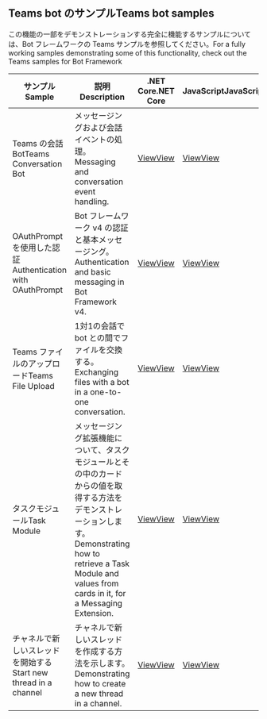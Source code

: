## <a name="teams-bot-samples"></a><span data-ttu-id="81045-101">Teams bot のサンプル</span><span class="sxs-lookup"><span data-stu-id="81045-101">Teams bot samples</span></span>

<span data-ttu-id="81045-102">この機能の一部をデモンストレーションする完全に機能するサンプルについては、Bot フレームワークの Teams サンプルを参照してください。</span><span class="sxs-lookup"><span data-stu-id="81045-102">For a fully working samples demonstrating some of this functionality, check out the Teams samples for Bot Framework</span></span>

| <span data-ttu-id="81045-103">サンプル</span><span class="sxs-lookup"><span data-stu-id="81045-103">Sample</span></span> | <span data-ttu-id="81045-104">説明</span><span class="sxs-lookup"><span data-stu-id="81045-104">Description</span></span> | <span data-ttu-id="81045-105">.NET Core</span><span class="sxs-lookup"><span data-stu-id="81045-105">.NET Core</span></span> | <span data-ttu-id="81045-106">JavaScript</span><span class="sxs-lookup"><span data-stu-id="81045-106">JavaScript</span></span> | <span data-ttu-id="81045-107">Python</span><span class="sxs-lookup"><span data-stu-id="81045-107">Python</span></span> |
|--------|------------- |---|---|---|
| <span data-ttu-id="81045-108">Teams の会話 Bot</span><span class="sxs-lookup"><span data-stu-id="81045-108">Teams Conversation Bot</span></span> | <span data-ttu-id="81045-109">メッセージングおよび会話イベントの処理。</span><span class="sxs-lookup"><span data-stu-id="81045-109">Messaging and conversation event handling.</span></span> | [<span data-ttu-id="81045-110">View</span><span class="sxs-lookup"><span data-stu-id="81045-110">View</span></span>](https://github.com/microsoft/BotBuilder-Samples/tree/master/samples/csharp_dotnetcore/57.teams-conversation-bot)| [<span data-ttu-id="81045-111">View</span><span class="sxs-lookup"><span data-stu-id="81045-111">View</span></span>](https://github.com/microsoft/BotBuilder-Samples/tree/master/samples/javascript_nodejs/57.teams-conversation-bot)| [<span data-ttu-id="81045-112">View</span><span class="sxs-lookup"><span data-stu-id="81045-112">View</span></span>](https://github.com/microsoft/BotBuilder-Samples/tree/master/samples/python/57.teams-conversation-bot) | 
| <span data-ttu-id="81045-113">OAuthPrompt を使用した認証</span><span class="sxs-lookup"><span data-stu-id="81045-113">Authentication with OAuthPrompt</span></span>| <span data-ttu-id="81045-114">Bot フレームワーク v4 の認証と基本メッセージング。</span><span class="sxs-lookup"><span data-stu-id="81045-114">Authentication and basic messaging in Bot Framework v4.</span></span> | [<span data-ttu-id="81045-115">View</span><span class="sxs-lookup"><span data-stu-id="81045-115">View</span></span>](https://github.com/microsoft/BotBuilder-Samples/tree/master/samples/csharp_dotnetcore/46.teams-auth)| [<span data-ttu-id="81045-116">View</span><span class="sxs-lookup"><span data-stu-id="81045-116">View</span></span>](https://github.com/microsoft/BotBuilder-Samples/tree/master/samples/javascript_nodejs/46.teams-auth)| [<span data-ttu-id="81045-117">View</span><span class="sxs-lookup"><span data-stu-id="81045-117">View</span></span>](https://github.com/microsoft/BotBuilder-Samples/tree/master/samples/python/46.teams-auth) | 
|<span data-ttu-id="81045-118">Teams ファイルのアップロード</span><span class="sxs-lookup"><span data-stu-id="81045-118">Teams File Upload</span></span> | <span data-ttu-id="81045-119">1対1の会話で bot との間でファイルを交換する。</span><span class="sxs-lookup"><span data-stu-id="81045-119">Exchanging files with a bot in a one-to-one conversation.</span></span> | [<span data-ttu-id="81045-120">View</span><span class="sxs-lookup"><span data-stu-id="81045-120">View</span></span>](https://github.com/microsoft/BotBuilder-Samples/tree/master/samples/csharp_dotnetcore/56.teams-file-upload) | [<span data-ttu-id="81045-121">View</span><span class="sxs-lookup"><span data-stu-id="81045-121">View</span></span>](https://github.com/microsoft/BotBuilder-Samples/tree/master/samples/javascript_nodejs/56.teams-file-upload) | [<span data-ttu-id="81045-122">View</span><span class="sxs-lookup"><span data-stu-id="81045-122">View</span></span>](https://github.com/microsoft/BotBuilder-Samples/tree/master/samples/python/56.teams-file-upload) |
| <span data-ttu-id="81045-123">タスクモジュール</span><span class="sxs-lookup"><span data-stu-id="81045-123">Task Module</span></span> | <span data-ttu-id="81045-124">メッセージング拡張機能について、タスクモジュールとその中のカードからの値を取得する方法をデモンストレーションします。</span><span class="sxs-lookup"><span data-stu-id="81045-124">Demonstrating how to retrieve a Task Module and values from cards in it, for a Messaging Extension.</span></span> | [<span data-ttu-id="81045-125">View</span><span class="sxs-lookup"><span data-stu-id="81045-125">View</span></span>](https://github.com/microsoft/BotBuilder-Samples/tree/main/samples/csharp_dotnetcore/54.teams-task-module) | [<span data-ttu-id="81045-126">View</span><span class="sxs-lookup"><span data-stu-id="81045-126">View</span></span>](https://github.com/microsoft/BotBuilder-Samples/tree/main/samples/javascript_nodejs/54.teams-task-module) | [<span data-ttu-id="81045-127">View</span><span class="sxs-lookup"><span data-stu-id="81045-127">View</span></span>](https://github.com/microsoft/BotBuilder-Samples/tree/main/samples/python/54.teams-task-module) |
| <span data-ttu-id="81045-128">チャネルで新しいスレッドを開始する</span><span class="sxs-lookup"><span data-stu-id="81045-128">Start new thread in a channel</span></span> | <span data-ttu-id="81045-129">チャネルで新しいスレッドを作成する方法を示します。</span><span class="sxs-lookup"><span data-stu-id="81045-129">Demonstrating how to create a new thread in a channel.</span></span> | [<span data-ttu-id="81045-130">View</span><span class="sxs-lookup"><span data-stu-id="81045-130">View</span></span>](https://github.com/microsoft/BotBuilder-Samples/tree/main/samples/csharp_dotnetcore/58.teams-start-new-thread-in-channel) | [<span data-ttu-id="81045-131">View</span><span class="sxs-lookup"><span data-stu-id="81045-131">View</span></span>](https://github.com/microsoft/BotBuilder-Samples/tree/main/samples/javascript_nodejs/58.teams-start-new-thread-in-channel) | [<span data-ttu-id="81045-132">View</span><span class="sxs-lookup"><span data-stu-id="81045-132">View</span></span>](https://github.com/microsoft/BotBuilder-Samples/tree/main/samples/python/58.teams-start-thread-in-channel) |
